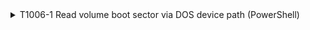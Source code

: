 <details>
<summary>T1006-1 Read volume boot sector via DOS device path (PowerShell)
</summary>
<pre>$ NA </pre>
</details>
